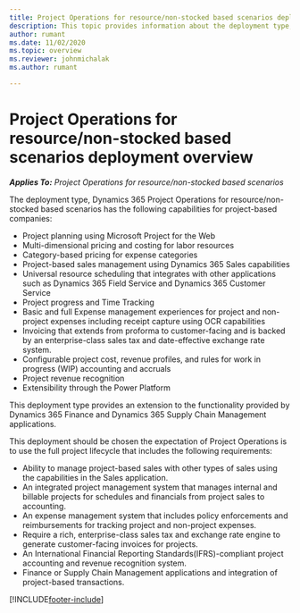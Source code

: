 ```yaml
---
title: Project Operations for resource/non-stocked based scenarios deployment overview
description: This topic provides information about the deployment type, Project Operations for resource/non-stocked based scenarios.
author: rumant
ms.date: 11/02/2020
ms.topic: overview
ms.reviewer: johnmichalak
ms.author: rumant

---
```


# Project Operations for resource/non-stocked based scenarios deployment overview

_**Applies To:** Project Operations for resource/non-stocked based scenarios_

The deployment type, Dynamics 365 Project Operations for resource/non-stocked based scenarios has the following capabilities for project-based companies:

- Project planning using Microsoft Project for the Web
- Multi-dimensional pricing and costing for labor resources
- Category-based pricing for expense categories
- Project-based sales management using Dynamics 365 Sales capabilities
- Universal resource scheduling that integrates with other applications such as Dynamics 365 Field Service and Dynamics 365 Customer Service
- Project progress and Time Tracking
- Basic and full Expense management experiences for project and non-project expenses including receipt capture using OCR capabilities
- Invoicing that extends from proforma to customer-facing and is backed by an enterprise-class sales tax and date-effective exchange rate system.
- Configurable project cost, revenue profiles, and rules for work in progress (WIP) accounting and accruals
- Project revenue recognition
- Extensibility through the Power Platform

This deployment type provides an extension to the functionality provided by Dynamics 365 Finance and Dynamics 365 Supply Chain Management applications.

This deployment should be chosen the expectation of Project Operations is to use the full project lifecycle that includes the following requirements:

- Ability to manage project-based sales with other types of sales using the capabilities in the Sales application.
- An integrated project management system that manages internal and billable projects for schedules and financials from project sales to accounting.
- An expense management system that includes policy enforcements and reimbursements for tracking project and non-project expenses.
- Require a rich, enterprise-class sales tax and exchange rate engine to generate customer-facing invoices for projects.
- An International Financial Reporting Standards(IFRS)-compliant project accounting and revenue recognition system.
- Finance or Supply Chain Management applications and integration of project-based transactions.


[!INCLUDE[footer-include](../includes/footer-banner.md)]